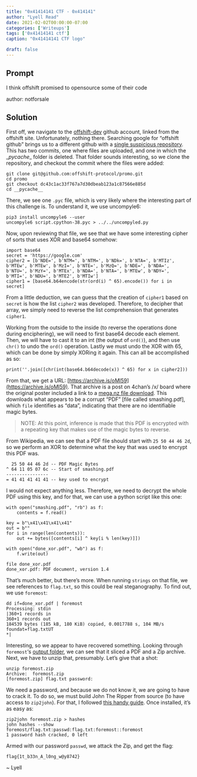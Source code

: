 ```yaml
---
title: "0x41414141 CTF - 0x414141"
author: "Lyell Read"
date: 2021-02-02T00:00:00-07:00
categories: ['Writeups']
tags: ['0x41414141 ctf']
caption: "0x41414141 CTF logo"

draft: false
---
```


## Prompt

I think offshift promised to opensource some of their code

author: notforsale

## Solution

First off, we navigate to the [offshift-dev](https://github.com/offshift-dev/assets/commits/master) github account, linked from the offshift site. Unfortunately, nothing there. Searching google for “offshift github” brings us to a different github with a [single suspicious repository](https://github.com/offshift-protocol/promo). This has two commits, one where files are uploaded, and one in which the \__pycache__ folder is deleted. That folder sounds interesting, so we clone the repository, and checkout the commit where the files were added:

```
git clone git@github.com:offshift-protocol/promo.git
cd promo
git checkout dc43c1ac33f767a7d30dbeab123a1c87566e885d
cd __pycache__
```

There, we see one `.pyc` file, which is very likely where the interesting part of this challenge is. To understand it, we use uncompyle6:

```
pip3 install uncompyle6 --user
uncompyle6 script.cpython-38.pyc > ../../uncompyled.py
```

Now, upon reviewing that file, we see that we have some interesting cipher of sorts that uses XOR and base64 somehow:

```
import base64
secret = 'https://google.com'
cipher2 = [b'NDE=', b'NTM=', b'NTM=', b'NDk=', b'NTA=', b'MTIz', b'MTEw', b'MTEw', b'MzI=', b'NTE=', b'MzQ=', b'NDE=', b'NDA=', b'NTU=', b'MzY=', b'MTEx', b'NDA=', b'NTA=', b'MTEw', b'NDY=', b'MTI=', b'NDU=', b'MTE2', b'MTIw']
cipher1 = [base64.b64encode(str(ord(i) ^ 65).encode()) for i in secret]
```

From a little deduction, we can guess that the creation of `cipher1` based on `secret` is how the list `cipher2` was developed. Therefore, to decipher that array, we simply need to reverse the list comprehension that generates `cipher1`.

Working from the outside to the inside (to reverse the operations done during enciphering), we will need to first base64 decode each element. Then, we will have to cast it to an int (the output of `ord()`), and then use `chr()` to undo the `ord()` operation. Lastly we must undo the XOR with 65, which can be done by simply XORing it again. This can all be accomplished as so:

```
print(''.join([chr(int(base64.b64decode(x)) ^ 65) for x in cipher2]))
```

From that, we get a URL: [https://archive.is/oMl59](https://archive.is/oMl59). That archive is a post on 4chan’s /x/ board where the original poster included a link to a [mega.nz file download](https://mega.nz/file/AAdDyIoB#gpj5s9N9-VnbNhSdkJ24Yyq3BWSYimoxanP-p03gQWs). This downloads what appears to be a corrupt “PDF” [file called smashing.pdf], which `file` identifies as “data”, indicating that there are no identifiable magic bytes.

> NOTE: At this point, inference is made that this PDF is encrypted with a repeating key that makes use of the magic bytes to reverse.

From Wikipedia, we can see that a PDF file should start with `25 50 44 46 2d`, so we perform an XOR to determine what the key that was used to encrypt this PDF was.

```
  25 50 44 46 2d -- PDF Magic Bytes
^ 64 11 05 07 6c -- Start of smashing.pdf
----------------
= 41 41 41 41 41 -- key used to encrypt
```

I would not expect anything less. Therefore, we need to decrypt the whole PDF using this key, and for that, we can use a python script like this one:

```
with open("smashing.pdf", "rb") as f:
    contents = f.read()

key = b"\x41\x41\x41\x41"
out = b""
for i in range(len(contents)):
    out += bytes([contents[i] ^ key[i % len(key)]])

with open("done_xor.pdf", "wb") as f:
    f.write(out)
```

```
file done_xor.pdf
done_xor.pdf: PDF document, version 1.4
```

That’s much better, but there’s more. When running `strings` on that file, we see references to `flag.txt`, so this could be real steganography. To find out, we use `foremost`:

```
dd if=done_xor.pdf | foremost
Processing: stdin
|360+1 records in
360+1 records out
184539 bytes (185 kB, 180 KiB) copied, 0.0017788 s, 104 MB/s
foundat=flag.txtUT
*|
```

Interesting, so we appear to have recovered something. Looking through `foremost`‘s [output folder](https://github.com/lyellread/ctf-writeups/blob/master/2021-0x41414141/0x414141/output), we can see that it sliced a PDF and a Zip archive. Next, we have to unzip that, presumably. Let’s give that a shot:

```
unzip foremost.zip
Archive:  foremost.zip
[foremost.zip] flag.txt password: 
```

We need a password, and because we do not know it, we are going to have to crack it. To do so, we must build John The Ripper from source (to have access to `zip2john`). For that, I followed [this handy guide](https://hackthestuff.com/article/how-to-install-john-the-ripper-in-linux-and-crack-password). Once installed, it’s as easy as:

```
zip2john foremost.zip > hashes
john hashes --show
foremost/flag.txt:passwd:flag.txt:foremost::foremost
1 password hash cracked, 0 left
```

Armed with our password `passwd`, we attack the Zip, and get the flag:

```
flag{1t_b33n_A_l0ng_w@y8742}
```

~ Lyell
